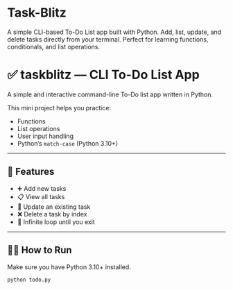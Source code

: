 # Task-Blitz
A simple CLI-based To-Do List app built with Python. Add, list, update, and delete tasks directly from your terminal. Perfect for learning functions, conditionals, and list operations.

# ✅ taskblitz — CLI To-Do List App

A simple and interactive command-line To-Do list app written in Python.

This mini project helps you practice:
- Functions
- List operations
- User input handling
- Python’s `match-case` (Python 3.10+)

---

## 🚀 Features

- ➕ Add new tasks
- 📋 View all tasks
- 📝 Update an existing task
- ❌ Delete a task by index
- 🔁 Infinite loop until you exit

---

## 🧑‍💻 How to Run

Make sure you have Python 3.10+ installed.

```bash
python todo.py
